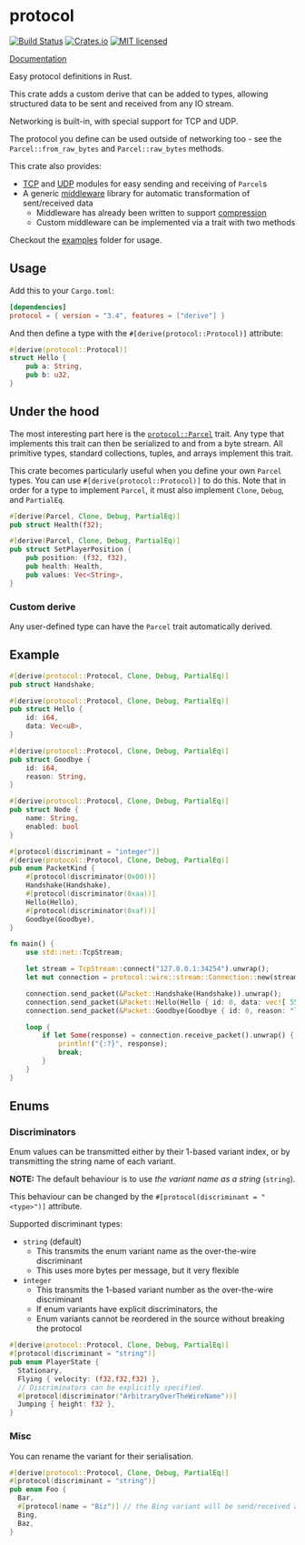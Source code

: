 # protocol

[![Build Status](https://travis-ci.org/dylanmckay/protocol.svg?branch=master)](https://travis-ci.org/dylanmckay/protocol)
[![Crates.io](https://img.shields.io/crates/v/protocol.svg)](https://crates.io/crates/protocol)
[![MIT licensed](https://img.shields.io/badge/license-MIT-blue.svg)](./LICENSE)

[Documentation](https://docs.rs/protocol)

Easy protocol definitions in Rust.

This crate adds a custom derive that can be added to types, allowing
structured data to be sent and received from any IO stream.

Networking is built-in, with special support for TCP and UDP.

The protocol you define can be used outside of networking too - see the `Parcel::from_raw_bytes` and `Parcel::raw_bytes` methods.

This crate also provides:

* [TCP](https://docs.rs/protocol/latest/protocol/wire/stream/index.html) and [UDP](https://docs.rs/protocol/latest/protocol/wire/dgram/index.html) modules for easy sending and receiving of `Parcel`s
* A generic [middleware](https://docs.rs/protocol/latest/protocol/wire/middleware/index.html) library for automatic transformation of sent/received data
  * Middleware has already been written to support [compression](https://docs.rs/protocol/latest/protocol/wire/middleware/compression/index.html)
  * Custom middleware can be implemented via a trait with two methods

Checkout the [examples](./examples) folder for usage.

## Usage

Add this to your `Cargo.toml`:

```toml
[dependencies]
protocol = { version = "3.4", features = ["derive"] }
```

And then define a type with the `#[derive(protocol::Protocol)]` attribute:

```rust
#[derive(protocol::Protocol)]
struct Hello {
    pub a: String,
    pub b: u32,
}
```

## Under the hood

The most interesting part here is the [`protocol::Parcel`](https://docs.rs/protocol/latest/protocol/trait.Parcel.html) trait. Any type that implements this trait can then be serialized to and from a byte stream. All primitive types, standard collections, tuples, and arrays implement this trait.

This crate becomes particularly useful when you define your own `Parcel` types. You can use `#[derive(protocol::Protocol)]` to do this. Note that in order for a type to implement `Parcel`, it must also implement `Clone`, `Debug`, and `PartialEq`.

```rust
#[derive(Parcel, Clone, Debug, PartialEq)]
pub struct Health(f32);

#[derive(Parcel, Clone, Debug, PartialEq)]
pub struct SetPlayerPosition {
    pub position: (f32, f32),
    pub health: Health,
    pub values: Vec<String>,
}
```

### Custom derive

Any user-defined type can have the `Parcel` trait automatically derived.

## Example

```rust
#[derive(protocol::Protocol, Clone, Debug, PartialEq)]
pub struct Handshake;

#[derive(protocol::Protocol, Clone, Debug, PartialEq)]
pub struct Hello {
    id: i64,
    data: Vec<u8>,
}

#[derive(protocol::Protocol, Clone, Debug, PartialEq)]
pub struct Goodbye {
    id: i64,
    reason: String,
}

#[derive(protocol::Protocol, Clone, Debug, PartialEq)]
pub struct Node {
    name: String,
    enabled: bool
}

#[protocol(discriminant = "integer")]
#[derive(protocol::Protocol, Clone, Debug, PartialEq)]
pub enum PacketKind {
    #[protocol(discriminator(0x00))]
    Handshake(Handshake),
    #[protocol(discriminator(0xaa))]
    Hello(Hello),
    #[protocol(discriminator(0xaf))]
    Goodbye(Goodbye),
}

fn main() {
    use std::net::TcpStream;

    let stream = TcpStream::connect("127.0.0.1:34254").unwrap();
    let mut connection = protocol::wire::stream::Connection::new(stream, protocol::wire::middleware::pipeline::default());

    connection.send_packet(&Packet::Handshake(Handshake)).unwrap();
    connection.send_packet(&Packet::Hello(Hello { id: 0, data: vec![ 55 ]})).unwrap();
    connection.send_packet(&Packet::Goodbye(Goodbye { id: 0, reason: "leaving".to_string() })).unwrap();

    loop {
        if let Some(response) = connection.receive_packet().unwrap() {
            println!("{:?}", response);
            break;
        }
    }
}
```

## Enums

### Discriminators

Enum values can be transmitted either by their 1-based variant index, or by transmitting the string name of each variant.

**NOTE:** The default behaviour is to use *the variant name as a string* (`string`).

This behaviour can be changed by the `#[protocol(discriminant = "<type>")]` attribute.

Supported discriminant types:

* `string` (default)
    * This transmits the enum variant name as the over-the-wire discriminant
    * This uses more bytes per message, but it very flexible
* `integer`
    * This transmits the 1-based variant number as the over-the-wire discriminant
    * If enum variants have explicit discriminators, the
    * Enum variants cannot be reordered in the source without breaking the protocol


```rust
#[derive(protocol::Protocol, Clone, Debug, PartialEq)]
#[protocol(discriminant = "string")]
pub enum PlayerState {
  Stationary,
  Flying { velocity: (f32,f32,f32) },
  // Discriminators can be explicitly specified.
  #[protocol(discriminator("ArbitraryOverTheWireName"))]
  Jumping { height: f32 },
}
```

### Misc

You can rename the variant for their serialisation.

```rust
#[derive(protocol::Protocol, Clone, Debug, PartialEq)]
#[protocol(discriminant = "string")]
pub enum Foo {
  Bar,
  #[protocol(name = "Biz")] // the Bing variant will be send/received as 'Biz'.
  Bing,
  Baz,
}
```
